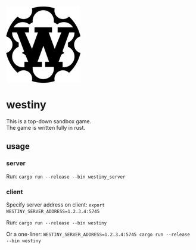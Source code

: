 ![Westiny logo](media/westiny_logo.png)
# westiny
This is a top-down sandbox game.  
The game is written fully in rust.

## usage

### server
Run:
`cargo run --release --bin westiny_server`

### client
Specify server address on client:
`export WESTINY_SERVER_ADDRESS=1.2.3.4:5745`

Run:
`cargo run --release --bin westiny`

Or a one-liner:
`WESTINY_SERVER_ADDRESS=1.2.3.4:5745 cargo run --release --bin westiny`

